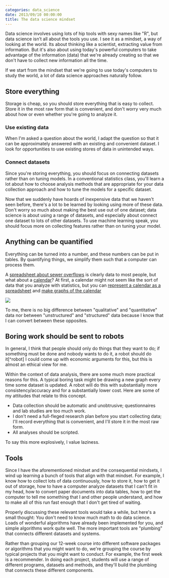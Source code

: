 ```yaml
---
categories: data_science
date: 2013/09/10 00:00:00
title: The data science mindset
---
```

Data science involves using lots of hip tools with sexy names like "R",
but data science isn’t all about the tools you use. I see it as a mindset,
a way of looking at the world. Its about thinking like a scientist,
extracting value from information. But it's also about using today's
powerful computers to take advantage of the information (data) that
we're already creating so that we don't have to collect new information
all the time.

If we start from the mindset that we're going to use today's computers
to study the world, a lot of data science approaches naturally follow.

## Store everything
Storage is cheap, so you should store everything that is easy to collect.
Store it in the most raw form that is convenient, and don't worry very
much about how or even whether you're going to analyze it.

### Use existing data
When I'm asked a question about the world, I adapt the question so that it can
be approximately answered with an existing and convenient dataset. I look for
opportunities to use existing stores of data in unintended ways.

### Connect datasets
Since you're storing everything, you should focus on connecting datasets rather than on tuning models.
In a conventional statistics class, you'll learn a lot about how to choose
analysis methods that are appropriate for your data collection approach and how
to tune the models for a specific dataset.

Now that we suddenly have hoards of inexpensive data that we haven't seen before,
there's a lot to be learned by looking using more of these data. Don't worry so much
about making the best use out of one dataset; data science is about using a range of
datasets, and especially about connect one dataset to lots of other datasets. To use
machine learning speak, you should focus more on collecting features rather than on
tuning your model.

## Anything can be quantified
Everything can be turned into a number, and these numbers can be put in tables.
By quantifying things, we simplify them such that a computer can process them.

A [spreadsheet about sewer overflows](https://data.illinois.gov/Municipality/SSMMA-Combined-Sewer-Overflow/5yuf-j7kn?)
is clearly data to most people, but what about a [calendar](http://www.mo.gov/meetings/)?
At first, a calendar
might not seem like the sort of data that you analyze with statistics, but you
can [represent a calendar as a spreadsheet](https://data.mo.gov/Government-Administration/Open-Meetings-Calendar/mahp-izvx?)
and [make graphs of the calendar](http://thomaslevine.com/!/socrata-calendars)

![](http://thomaslevine.com/!/socrata-calendars/figure/day-of-week.png)

To me, there is no big difference between "qualitative" and "quantitative" data
nor between "unstructured" and "structured" data because I know that I can convert
between these opposites.

<!-- Read more about this [here](http://thomaslevine.com/!/world-data-world). -->

## Boring work should be sent to robots
In general, I think that people should only do things that they want to do;
if something must be done and nobody wants to do it, a robot should do it[^robot]
I could come up with economic arguments for this, but this is almost an ethical view for me.

Within the context of data analysis, there are some much more practical reasons
for this. A typical boring task might be drawing a new graph every time some
dataset is updated. A robot will do this with substantially more
consistency/accuracy and for a substantially lower cost. Here are some of my
attitudes that relate to this concept.

* Data collection should be automatic and unobtrusive; questionnaires and lab
    studies are too much work.
* I don't need a full-fleged research plan before you start collecting data;
    I'll record everything that is convenient, and I'll store it in the most raw form.
* All analyses should be scripted.

To say this more explosively, I value laziness.

## Tools
Since I have the aforementioned mindset and the consequential mindsets, I wind
up learning a bunch of tools that align with that mindset. For example, I know
how to collect lots of data continuously, how to store it, how to get it out of
storage, how to have a computer analyze datasets that I can't fit in my head,
how to convert paper documents into data tables, how to get the computer to tell
me something that I and other people understand, and how to make all of this run
fast enough that I don't get tired of waiting.

Properly discussing these relevant tools would take a while, but here's a small
thought: You don't need to know much math to do data science. Loads of wonderful
algorithms have already been implemented for you, and simple algorithms work quite
well. The more important tools are "plumbing" that connects different datasets and systems.

Rather than grouping our 12-week course into different software packages or algorithms
that you might want to do, we're grouping the course by typical projects that you
might want to conduct. For example, the first week is a recommender. In doing each
project, students will use a range of different programs, datasets and methods, and
they'll build the plumbing that connects these different components.
